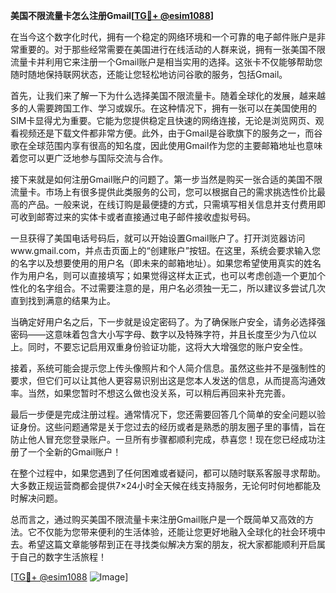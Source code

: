 **美国不限流量卡怎么注册Gmail[[TG💪+ @esim1088](https://t.me/s/esim1088)]**

在当今这个数字化时代，拥有一个稳定的网络环境和一个可靠的电子邮件账户是非常重要的。对于那些经常需要在美国进行在线活动的人群来说，拥有一张美国不限流量卡并利用它来注册一个Gmail账户是相当实用的选择。这张卡不仅能够帮助您随时随地保持联网状态，还能让您轻松地访问谷歌的服务，包括Gmail。

首先，让我们来了解一下为什么选择美国不限流量卡。随着全球化的发展，越来越多的人需要跨国工作、学习或娱乐。在这种情况下，拥有一张可以在美国使用的SIM卡显得尤为重要。它能为您提供稳定且快速的网络连接，无论是浏览网页、观看视频还是下载文件都非常方便。此外，由于Gmail是谷歌旗下的服务之一，而谷歌在全球范围内享有很高的知名度，因此使用Gmail作为您的主要邮箱地址也意味着您可以更广泛地参与国际交流与合作。

接下来就是如何注册Gmail账户的问题了。第一步当然是购买一张合适的美国不限流量卡。市场上有很多提供此类服务的公司，您可以根据自己的需求挑选性价比最高的产品。一般来说，在线订购是最便捷的方式，只需填写相关信息并支付费用即可收到邮寄过来的实体卡或者直接通过电子邮件接收虚拟号码。

一旦获得了美国电话号码后，就可以开始设置Gmail账户了。打开浏览器访问www.gmail.com，并点击页面上的“创建账户”按钮。在这里，系统会要求输入您的名字以及想要使用的用户名（即未来的邮箱地址）。如果您希望使用真实的姓名作为用户名，则可以直接填写；如果觉得这样太正式，也可以考虑创造一个更加个性化的名字组合。不过需要注意的是，用户名必须独一无二，所以建议多尝试几次直到找到满意的结果为止。

当确定好用户名之后，下一步就是设定密码了。为了确保账户安全，请务必选择强密码——这意味着包含大小写字母、数字以及特殊字符，并且长度至少为八位以上。同时，不要忘记启用双重身份验证功能，这将大大增强您的账户安全性。

接着，系统可能会提示您上传头像照片和个人简介信息。虽然这些并不是强制性的要求，但它们可以让其他人更容易识别出这是您本人发送的信息，从而提高沟通效率。当然，如果您暂时不想这么做也没关系，可以稍后再回来补充完善。

最后一步便是完成注册过程。通常情况下，您还需要回答几个简单的安全问题以验证身份。这些问题通常是关于您过去的经历或者是熟悉的朋友圈子里的事情，旨在防止他人冒充您登录账户。一旦所有步骤都顺利完成，恭喜您！现在您已经成功注册了一个全新的Gmail账户！

在整个过程中，如果您遇到了任何困难或者疑问，都可以随时联系客服寻求帮助。大多数正规运营商都会提供7×24小时全天候在线支持服务，无论何时何地都能及时解决问题。

总而言之，通过购买美国不限流量卡来注册Gmail账户是一个既简单又高效的方法。它不仅能为您带来便利的生活体验，还能让您更好地融入全球化的社会环境中去。希望这篇文章能够帮到正在寻找类似解决方案的朋友，祝大家都能顺利开启属于自己的数字生活旅程！

[[TG💪+ @esim1088](https://t.me/s/esim1088) ![Image](https://i.postimg.cc/4NQfJmqS/Snipaste-2025-05-13-00-14-12.png)]